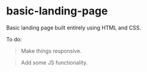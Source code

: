 # basic-landing-page

Basic landing page built entirely using HTML and CSS.

To do:

  > Make things responsive.
  
  > Add some JS functionality.
